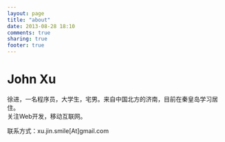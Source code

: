 ```yaml
---
layout: page
title: "about"
date: 2013-08-28 18:10
comments: true
sharing: true
footer: true
---
```


John Xu
============
徐进，一名程序员，大学生，宅男。来自中国北方的济南，目前在秦皇岛学习居住。   
关注Web开发，移动互联网。   


联系方式：xu.jin.smile[At]gmail.com

